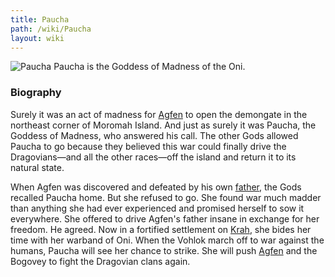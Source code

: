 ```yaml
---
title: Paucha
path: /wiki/Paucha
layout: wiki
---
```


![Paucha](/static/wiki/Paucha.png "fig:Paucha") Paucha is the Goddess of Madness of
the Oni.

### Biography

Surely it was an act of madness for [Agfen](/wiki/Agfen "wikilink") to open
the demongate in the northeast corner of Moromah Island. And just as
surely it was Paucha, the Goddess of Madness, who answered his call. The
other Gods allowed Paucha to go because they believed this war could
finally drive the Dragovians—and all the other races—off the island and
return it to its natural state.

When Agfen was discovered and defeated by his own
[father](/wiki/Lir "wikilink"), the Gods recalled Paucha home. But she refused
to go. She found war much madder than anything she had ever experienced
and promised herself to sow it everywhere. She offered to drive Agfen's
father insane in exchange for her freedom. He agreed. Now in a fortified
settlement on [Krah](/wiki/Krah "wikilink"), she bides her time with her
warband of Oni. When the Vohlok march off to war against the humans,
Paucha will see her chance to strike. She will push
[Agfen](/wiki/Agfen "wikilink") and the Bogovey to fight the Dragovian clans
again.
